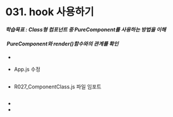 # 031. hook 사용하기

#### **_학습목표 : Class형 컴포넌트 중 PureComponent를 사용하는 방법을 이해_**

####  **_PureComponent와 render()함수와의 관계를 확인_** 

-   

-   App.js 수정

```js

```

  
  
  

-   R027_ComponentClass.js 파일 임포트  
      
      
      
    

```js

```

  
  

-   
-  

> 
> 
> 